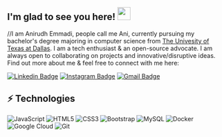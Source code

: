 ## I'm glad to see you here! <img src="https://raw.githubusercontent.com/aemmadi/aemmadi/master/wave.gif" width="30px">

//I am Anirudh Emmadi, people call me Ani, currently pursuing my bachelor's degree majoring in computer science from [The Univesity of Texas at Dallas](https://utdallas.edu/). I am a tech enthusiast & an open-source advocate. I am always open to collaborating on projects and innovative/disruptive ideas. Find out more about me & feel free to connect with me here:

[![Linkedin Badge](https://img.shields.io/badge/-LinkedIn-blue?style=flat-square&logo=Linkedin&logoColor=white&link=https://www.linkedin.com/in/anirudhemmadi/)](https://www.linkedin.com/in/aleksei-gilenko/)
[![Instagram Badge](https://img.shields.io/badge/-Instagram-purple?style=flat-square&logo=instagram&logoColor=white&link=https://instagram.com/kanna6501/)](https://www.instagram.com/_a.gilenko_/)
[![Gmail Badge](https://img.shields.io/badge/-Gmail-c14438?style=flat-square&logo=Gmail&logoColor=white&link=mailto:kanna6501@gmail.com)](mailto:aleksey.gilenko@gmail.com)

## ⚡ Technologies

![JavaScript](https://img.shields.io/badge/-JavaScript-black?style=flat-square&logo=javascript)
![HTML5](https://img.shields.io/badge/-HTML5-E34F26?style=flat-square&logo=html5&logoColor=white)
![CSS3](https://img.shields.io/badge/-CSS3-1572B6?style=flat-square&logo=css3)
![Bootstrap](https://img.shields.io/badge/-Bootstrap-563D7C?style=flat-square&logo=bootstrap)
![MySQL](https://img.shields.io/badge/-MySQL-black?style=flat-square&logo=mysql)
![Docker](https://img.shields.io/badge/-Docker-black?style=flat-square&logo=docker)
![Google Cloud](https://img.shields.io/badge/Google%20Cloud-black?style=flat-square&logo=google-cloud)
![Git](https://img.shields.io/badge/-Git-black?style=flat-square&logo=git)

